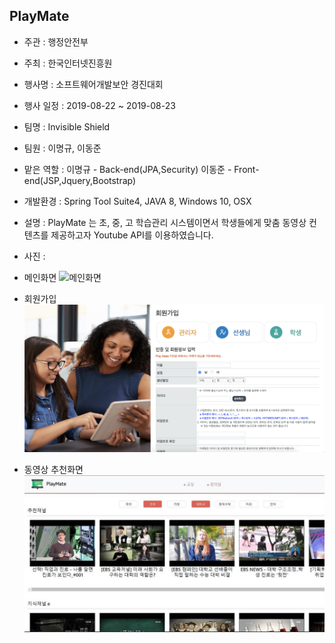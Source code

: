 ## PlayMate

- 주관 : 행정안전부
- 주최 : 한국인터넷진흥원
- 행사명 : 소프트웨어개발보안 경진대회 
- 행사 일정 : 2019-08-22 ~ 2019-08-23
- 팀명 : Invisible Shield
- 팀원 : 이명규, 이동준
- 맡은 역할 : 이명규 - Back-end(JPA,Security)
            이동준 - Front-end(JSP,Jquery,Bootstrap)
- 개발환경 : Spring Tool Suite4, JAVA 8, Windows 10, OSX
- 설명 : PlayMate 는 초, 중, 고 학습관리 시스템이면서 학생들에게 맞춤 동영상 컨텐츠를 제공하고자 Youtube API를 이용하였습니다.

- 사진 :
 - 메인화면 
![메인화면](https://github.com/Djunnni/PlayMate/blob/master/img/img0.png)

 - 회원가입 
![회원가입](https://github.com/Djunnni/PlayMate/blob/master/img/img1.png)

 - 동영상 추천화면
 ![동영상 추천화면](https://github.com/Djunnni/PlayMate/blob/master/img/img2.jpg)
